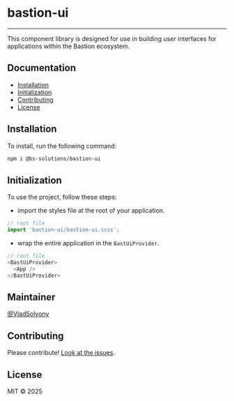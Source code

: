 # bastion-ui
___

This component library is designed for use in building user interfaces for applications within the Bastion ecosystem.

## Documentation

- [Installation](#installation)
- [Initialization](#initialization)
- [Contributing](#contributing)
- [License](#license)

## Installation

To install, run the following command:

```sh
npm i @bs-solutions/bastion-ui
```


## Initialization

To use the project, follow these steps:

- import the styles file at the root of your application.
```js
// root file
import 'bastion-ui/bastion-ui.scss';
```
- wrap the entire application in the `BastUiProvider`.
```js
// root file
<BastUiProvider>
  <App />
</BastUiProvider>
```

## Maintainer

[@VladSolyony](https://github.com/VladSolyony)

## Contributing

Please contribute! [Look at the issues](https://github.com/Bastion-RND/bastion-ui/issues).

## License

MIT © 2025
